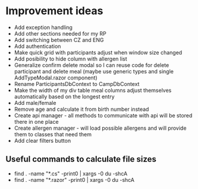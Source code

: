 # Improvement ideas

- Add exception handling
- Add other sections needed for my RP
- Add switching between CZ and ENG
- Add authentication
- Make quick grid with participants adjust when window size changed
- Add posibility to hide column with allergen list
- Generalize confirm delete modal so I can reuse code for delete participant and delete meal (maybe use generic types and single AddTypeModal.razor component)
- Rename ParticipantsDbContext to CampDbContext
- Make the width of my div table meal columns adjust themselves automatically based on the longest entry
- Add male/female 
- Remove age and calculate it from birth number instead
- Create api manager - all methods to communicate with api will be stored there in one place
- Create allergen manager - will load possible allergens and will provide them to classes that need them
- Add clear filters button

## Useful commands to calculate file sizes
- find . -name "*.cs" -print0 | xargs -0 du -shcA
- find . -name "*.razor" -print0 | xargs -0 du -shcA